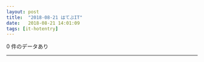 ```yaml
---
layout: post
title:  "2018-08-21 はてぶIT"
date:   2018-08-21 14:01:09
tags: [it-hotentry]
---
```

0 件のデータあり

<hr>
